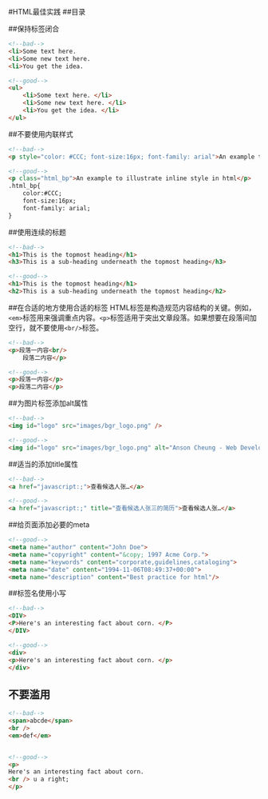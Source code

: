 #HTML最佳实践
##目录

##保持标签闭合
```html
<!--bad-->
<li>Some text here.  
<li>Some new text here.  
<li>You get the idea.

<!--good-->
<ul>  
	<li>Some text here. </li>  
	<li>Some new text here. </li>  
	<li>You get the idea. </li>  
</ul> 
```

##不要使用内联样式
```html
<!--bad-->
<p style="color: #CCC; font-size:16px; font-family: arial">An example to illustrate inline style in html</p>

<!--good-->
<p class="html_bp">An example to illustrate inline style in html</p>
.html_bp{
	color:#CCC;
	font-size:16px;
	font-family: arial;
}
```

##使用连续的标题
```html
<!--bad-->
<h1>This is the topmost heading</h1>
<h3>This is a sub-heading underneath the topmost heading</h3>

<!--good-->
<h1>This is the topmost heading</h1>
<h2>This is a sub-heading underneath the topmost heading</h2>
```

##在合适的地方使用合适的标签
HTML标签是构造规范内容结构的关键。例如，`<em>`标签用来强调重点内容。`<p>`标签适用于突出文章段落。如果想要在段落间加空行，就不要使用`<br/>`标签。

```html
<!--bad-->
<p>段落一内容<br/>
    段落二内容</p>

<!--good-->
<p>段落一内容</p>
<p>段落二内容</p>
```

##为图片标签添加alt属性
```html
<!--bad-->
<img id="logo" src="images/bgr_logo.png" />

<!--good-->
<img id="logo" src="images/bgr_logo.png" alt="Anson Cheung - Web Development" />
```

##适当的添加title属性
```html
<!--bad-->
<a href="javascript:;">查看候选人张…</a>

<!--good-->
<a href="javascript:;" title="查看候选人张三的简历">查看候选人张…</a>
```

##给页面添加必要的meta
```html
<!--good-->
<meta name="author" content="John Doe">
<meta name="copyright" content="&copy; 1997 Acme Corp.">
<meta name="keywords" content="corporate,guidelines,cataloging">
<meta name="date" content="1994-11-06T08:49:37+00:00">
<meta name="description" content="Best practice for html"/>
```

##标签名使用小写
```html
<!--bad-->
<DIV>
<P>Here's an interesting fact about corn. </P>
</DIV>

<!--good-->
<div>
<p>Here's an interesting fact about corn. </p>
</div>
```

## 不要滥用<br />
```html
<!--bad-->
<span>abcde</span>
<br />
<em>def</em>


<!--good-->
<p>
Here's an interesting fact about corn. 
<br /> u a right;
</p>
```
